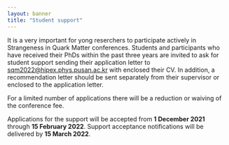 ```yaml
---
layout: banner
title: "Student support"
---
```


It is a very important for yong reserchers to participate actively in Strangeness in Quark Matter conferences. Students and participants who have received their PhDs within the past three years are invited to ask for student support sending their application letter to sqm2022@hipex.phys.pusan.ac.kr with enclosed their CV. In addition, a recommendation letter should be sent separately from their supervisor or enclosed to the application letter.

For a limited number of applications there will be a reduction or waiving of the conference fee.

Applications for the support will be accepted from **1 December 2021** through **15 February 2022**. Support acceptance notifications will be delivered by **15 March 2022**.